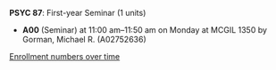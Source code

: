 **PSYC 87**: First-year Seminar (1 units)

- **A00** (Seminar) at 11:00 am–11:50 am on Monday at MCGIL 1350 by Gorman, Michael R. (A02752636)

[Enrollment numbers over time](./PSYC87.tsv)
